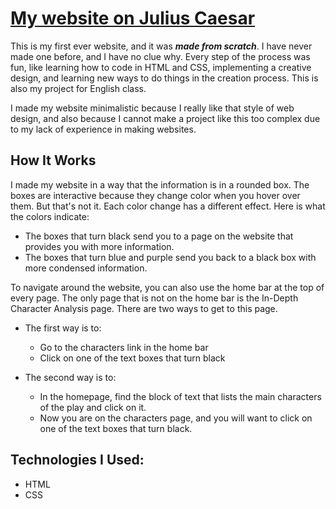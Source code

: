 # [My website on Julius Caesar](https://kevin872.github.io/Julius-Caesar-Web/home.html)
This is my first ever website, and it was ___made from scratch___. I have never made one before, and I have no clue why. Every step of the process was fun,
like learning how to code in HTML and CSS, implementing a creative design, 
and learning new ways to do things in the creation process. This is also my project for English class.

I made my website minimalistic because I really like that style of web design, and also because 
I cannot make a project like this too complex due to my lack of experience in making websites.

## How It Works
I made my website in a way that the information is in a rounded box. The boxes are interactive because they change color when you hover over them. 
But that's not it. Each color change has a different effect. Here is what the colors indicate:

* The boxes that turn black send you to a page on the website that provides you with more information.
* The boxes that turn blue and purple send you back to a black box with more condensed information.

To navigate around the website, you can also use the home bar at the top of every page. The only page that is not on the home bar is the In-Depth Character Analysis page. There are two ways to get to this page.

* The first way is to:

  * Go to the characters link in the home bar
  * Click on one of the text boxes that turn black
  
* The second way is to:
  * In the homepage, find the block of text that lists the main characters of the play and click on it.
  * Now you are on the characters page, and you will want to click on one of the text boxes that turn black.

## Technologies I Used:
* HTML
* CSS
